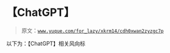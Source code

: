 # 【ChatGPT】

> 原文：[`www.yuque.com/for_lazy/xkrm14/cdh0xwan2zyzgc7p`](https://www.yuque.com/for_lazy/xkrm14/cdh0xwan2zyzgc7p)



以下为：【ChatGPT】相关风向标 



